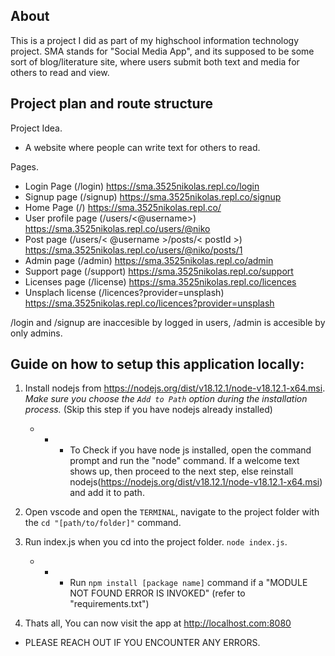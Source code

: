 

## About
This is a project I did as part of my highschool information technology project. SMA stands for "Social Media App", and its supposed to be some sort of blog/literature site, where users submit both text and media for others to read and view.

## Project plan and route structure
Project Idea.
- A website where people can write text for others to read.

Pages.
- Login Page (/login) https://sma.3525nikolas.repl.co/login
- Signup page (/signup) https://sma.3525nikolas.repl.co/signup
- Home Page (/) https://sma.3525nikolas.repl.co/
- User profile page (/users/<@username>) https://sma.3525nikolas.repl.co/users/@niko
- Post page (/users/< @username >/posts/< postId >) https://sma.3525nikolas.repl.co/users/@niko/posts/1
- Admin page (/admin) https://sma.3525nikolas.repl.co/admin
- Support page (/support) https://sma.3525nikolas.repl.co/support
- Licenses page (/license) https://sma.3525nikolas.repl.co/licences
- Unsplach license (/licences?provider=unsplash) https://sma.3525nikolas.repl.co/licences?provider=unsplash

/login and /signup are inaccesible by logged in users, /admin is accesible by only admins.

## Guide on how to setup this application locally:

1. Install nodejs from https://nodejs.org/dist/v18.12.1/node-v18.12.1-x64.msi. *Make sure you choose the `Add to Path` option during the installation process.* (Skip this step if you have nodejs already installed)
    - - -  To Check if you have node js installed, open the command prompt and run the "node" command. If a welcome text shows up, then proceed to the next step, else reinstall nodejs(https://nodejs.org/dist/v18.12.1/node-v18.12.1-x64.msi) and add it to path.

2. Open vscode and open the `TERMINAL`, navigate to the project folder with the `cd "[path/to/folder]"` command. 
3. Run index.js when you cd into the project folder. `node index.js`.
    - - - Run `npm install [package name]` command if a "MODULE NOT FOUND ERROR IS INVOKED" (refer to "requirements.txt")
3. Thats all, You can now visit the app at http://localhost.com:8080


* PLEASE REACH OUT IF YOU ENCOUNTER ANY ERRORS.
